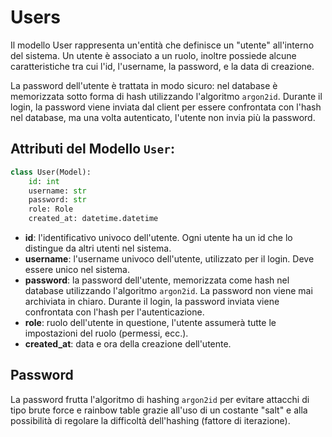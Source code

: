 # Users

Il modello User rappresenta un'entità che definisce un "utente" all'interno del sistema. Un utente è associato a un 
ruolo, inoltre possiede alcune caratteristiche tra cui l'id, l'username, la password, e la data di creazione.

La password dell'utente è trattata in modo sicuro: nel database è memorizzata sotto forma di hash utilizzando 
l'algoritmo `argon2id`. Durante il login, la password viene inviata dal client per essere confrontata con l'hash nel 
database, ma una volta autenticato, l'utente non invia più la password.

## Attributi del Modello `User`:
```python 
class User(Model):
    id: int
    username: str
    password: str
    role: Role
    created_at: datetime.datetime
```
- **id**: l'identificativo univoco dell'utente. Ogni utente ha un id che lo distingue da altri utenti nel sistema.
- **username**: l'username univoco dell'utente, utilizzato per il login. Deve essere unico nel sistema.
- **password**: la password dell'utente, memorizzata come hash nel database utilizzando l'algoritmo `argon2id`. La 
  password non viene mai archiviata in chiaro. Durante il login, la password inviata viene confrontata con l'hash per 
  l'autenticazione.
- **role**: ruolo dell'utente in questione, l'utente assumerà tutte le impostazioni del ruolo (permessi, ecc.).
- **created_at**: data e ora della creazione dell'utente.

## Password
La password frutta l'algoritmo di hashing `argon2id` per evitare attacchi di tipo brute force e rainbow table grazie 
all'uso di un costante "salt" e alla possibilità di regolare la difficoltà dell'hashing (fattore di iterazione).